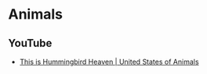 # Animals

## YouTube

* [This is Hummingbird Heaven | United States of Animals](https://www.youtube.com/watch?v=gaUhxQtNOwM)
